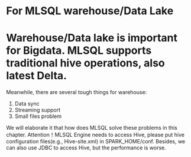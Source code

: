 # For MLSQL warehouse/Data Lake

# Warehouse/Data lake is important for Bigdata. MLSQL supports traditional hive operations, also latest Delta. 
Meanwhile, there are several tough things for warehouse:
1. Data sync
2. Streaming support
3. Small files problem

We will elaborate it that how does MLSQL solve these problems in this chapter.
Attention！MLSQL Engine needs to access Hive, please put hive configuration files(e.g., Hive-site.xml) in SPARK_HOME/conf.
Besides, we can also use JDBC to access Hive, but the performance is worse.
 